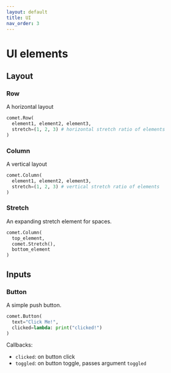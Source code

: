 ```yaml
---
layout: default
title: UI
nav_order: 3
---
```


# UI elements

## Layout

### Row

A horizontal layout

```python
comet.Row(
  element1, element2, element3,
  stretch=(1, 2, 3) # horizontal stretch ratio of elements
)
```

### Column

A vertical layout

```python
comet.Column(
  element1, element2, element3,
  stretch=(1, 2, 3) # vertical stretch ratio of elements
)
```

### Stretch

An expanding stretch element for spaces.

```python
comet.Column(
  top_element,
  comet.Stretch(),
  bottom_element
)
```

## Inputs

### Button

A simple push button.

```python
comet.Button(
  text="Click Me!",
  clicked=lambda: print("clicked!")
)
```

Callbacks:
* `clicked`: on button click
* `toggled`: on button toggle, passes argument `toggled`

